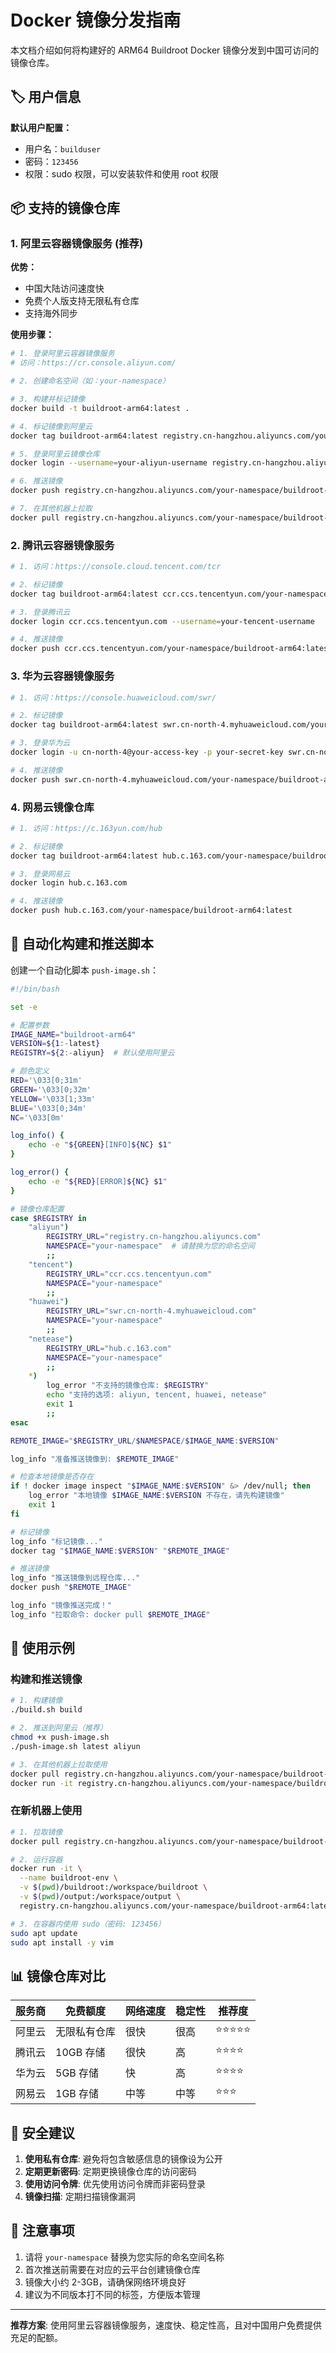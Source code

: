 # Docker 镜像分发指南

本文档介绍如何将构建好的 ARM64 Buildroot Docker 镜像分发到中国可访问的镜像仓库。

## 🏷️ 用户信息

**默认用户配置：**
- 用户名：`builduser`
- 密码：`123456`
- 权限：sudo 权限，可以安装软件和使用 root 权限

## 📦 支持的镜像仓库

### 1. 阿里云容器镜像服务 (推荐)

**优势：**
- 中国大陆访问速度快
- 免费个人版支持无限私有仓库
- 支持海外同步

**使用步骤：**

```bash
# 1. 登录阿里云容器镜像服务
# 访问：https://cr.console.aliyun.com/

# 2. 创建命名空间（如：your-namespace）

# 3. 构建并标记镜像
docker build -t buildroot-arm64:latest .

# 4. 标记镜像到阿里云
docker tag buildroot-arm64:latest registry.cn-hangzhou.aliyuncs.com/your-namespace/buildroot-arm64:latest

# 5. 登录阿里云镜像仓库
docker login --username=your-aliyun-username registry.cn-hangzhou.aliyuncs.com

# 6. 推送镜像
docker push registry.cn-hangzhou.aliyuncs.com/your-namespace/buildroot-arm64:latest

# 7. 在其他机器上拉取
docker pull registry.cn-hangzhou.aliyuncs.com/your-namespace/buildroot-arm64:latest
```

### 2. 腾讯云容器镜像服务

```bash
# 1. 访问：https://console.cloud.tencent.com/tcr

# 2. 标记镜像
docker tag buildroot-arm64:latest ccr.ccs.tencentyun.com/your-namespace/buildroot-arm64:latest

# 3. 登录腾讯云
docker login ccr.ccs.tencentyun.com --username=your-tencent-username

# 4. 推送镜像
docker push ccr.ccs.tencentyun.com/your-namespace/buildroot-arm64:latest
```

### 3. 华为云容器镜像服务

```bash
# 1. 访问：https://console.huaweicloud.com/swr/

# 2. 标记镜像
docker tag buildroot-arm64:latest swr.cn-north-4.myhuaweicloud.com/your-namespace/buildroot-arm64:latest

# 3. 登录华为云
docker login -u cn-north-4@your-access-key -p your-secret-key swr.cn-north-4.myhuaweicloud.com

# 4. 推送镜像
docker push swr.cn-north-4.myhuaweicloud.com/your-namespace/buildroot-arm64:latest
```

### 4. 网易云镜像仓库

```bash
# 1. 访问：https://c.163yun.com/hub

# 2. 标记镜像
docker tag buildroot-arm64:latest hub.c.163.com/your-namespace/buildroot-arm64:latest

# 3. 登录网易云
docker login hub.c.163.com

# 4. 推送镜像
docker push hub.c.163.com/your-namespace/buildroot-arm64:latest
```

## 🔧 自动化构建和推送脚本

创建一个自动化脚本 `push-image.sh`：

```bash
#!/bin/bash

set -e

# 配置参数
IMAGE_NAME="buildroot-arm64"
VERSION=${1:-latest}
REGISTRY=${2:-aliyun}  # 默认使用阿里云

# 颜色定义
RED='\033[0;31m'
GREEN='\033[0;32m'
YELLOW='\033[1;33m'
BLUE='\033[0;34m'
NC='\033[0m'

log_info() {
    echo -e "${GREEN}[INFO]${NC} $1"
}

log_error() {
    echo -e "${RED}[ERROR]${NC} $1"
}

# 镜像仓库配置
case $REGISTRY in
    "aliyun")
        REGISTRY_URL="registry.cn-hangzhou.aliyuncs.com"
        NAMESPACE="your-namespace"  # 请替换为您的命名空间
        ;;
    "tencent")
        REGISTRY_URL="ccr.ccs.tencentyun.com"
        NAMESPACE="your-namespace"
        ;;
    "huawei")
        REGISTRY_URL="swr.cn-north-4.myhuaweicloud.com"
        NAMESPACE="your-namespace"
        ;;
    "netease")
        REGISTRY_URL="hub.c.163.com"
        NAMESPACE="your-namespace"
        ;;
    *)
        log_error "不支持的镜像仓库: $REGISTRY"
        echo "支持的选项: aliyun, tencent, huawei, netease"
        exit 1
        ;;
esac

REMOTE_IMAGE="$REGISTRY_URL/$NAMESPACE/$IMAGE_NAME:$VERSION"

log_info "准备推送镜像到: $REMOTE_IMAGE"

# 检查本地镜像是否存在
if ! docker image inspect "$IMAGE_NAME:$VERSION" &> /dev/null; then
    log_error "本地镜像 $IMAGE_NAME:$VERSION 不存在，请先构建镜像"
    exit 1
fi

# 标记镜像
log_info "标记镜像..."
docker tag "$IMAGE_NAME:$VERSION" "$REMOTE_IMAGE"

# 推送镜像
log_info "推送镜像到远程仓库..."
docker push "$REMOTE_IMAGE"

log_info "镜像推送完成！"
log_info "拉取命令: docker pull $REMOTE_IMAGE"
```

## 🚀 使用示例

### 构建和推送镜像

```bash
# 1. 构建镜像
./build.sh build

# 2. 推送到阿里云（推荐）
chmod +x push-image.sh
./push-image.sh latest aliyun

# 3. 在其他机器上拉取使用
docker pull registry.cn-hangzhou.aliyuncs.com/your-namespace/buildroot-arm64:latest
docker run -it registry.cn-hangzhou.aliyuncs.com/your-namespace/buildroot-arm64:latest
```

### 在新机器上使用

```bash
# 1. 拉取镜像
docker pull registry.cn-hangzhou.aliyuncs.com/your-namespace/buildroot-arm64:latest

# 2. 运行容器
docker run -it \
  --name buildroot-env \
  -v $(pwd)/buildroot:/workspace/buildroot \
  -v $(pwd)/output:/workspace/output \
  registry.cn-hangzhou.aliyuncs.com/your-namespace/buildroot-arm64:latest

# 3. 在容器内使用 sudo（密码: 123456）
sudo apt update
sudo apt install -y vim
```

## 📊 镜像仓库对比

| 服务商 | 免费额度 | 网络速度 | 稳定性 | 推荐度 |
|--------|----------|----------|---------|--------|
| 阿里云 | 无限私有仓库 | 很快 | 很高 | ⭐⭐⭐⭐⭐ |
| 腾讯云 | 10GB 存储 | 很快 | 高 | ⭐⭐⭐⭐ |
| 华为云 | 5GB 存储 | 快 | 高 | ⭐⭐⭐⭐ |
| 网易云 | 1GB 存储 | 中等 | 中等 | ⭐⭐⭐ |

## 🔐 安全建议

1. **使用私有仓库**: 避免将包含敏感信息的镜像设为公开
2. **定期更新密码**: 定期更换镜像仓库的访问密码
3. **使用访问令牌**: 优先使用访问令牌而非密码登录
4. **镜像扫描**: 定期扫描镜像漏洞

## 📝 注意事项

1. 请将 `your-namespace` 替换为您实际的命名空间名称
2. 首次推送前需要在对应的云平台创建镜像仓库
3. 镜像大小约 2-3GB，请确保网络环境良好
4. 建议为不同版本打不同的标签，方便版本管理

---

**推荐方案**: 使用阿里云容器镜像服务，速度快、稳定性高，且对中国用户免费提供充足的配额。
